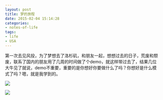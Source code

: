 ```yaml
---
layout: post
title: 梦的旅程
date: 2015-02-04 15:14:28
categories: 
- notes-of-life
tags:
- life
- USA
---
```


第一次去见风投，为了梦想去了洛杉矶，和朋友一起，想想过去的日子，荒废和颓废，联系了国内的朋友用了几周的时间做了个demo，就这样带过去了，结果几位大牛见了就说，demo不重要，重要的是你想好你要做什么了吗？你想好是什么模式了吗？嗯，就是我学到的。

<!-- more -->

![](https://cdn.blueandhack.com/pics/2015-02-04-01.jpg)

![](https://cdn.blueandhack.com/pics/2015-02-04-02.jpg)

